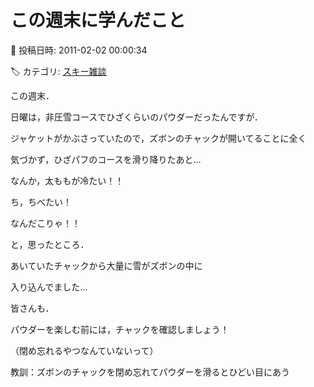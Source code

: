 # この週末に学んだこと

📅 投稿日時: 2011-02-02 00:00:34

🏷️ カテゴリ: [スキー雑談](c1f9d2cb7478308da16419928ea3945e9.md)

この週末．





日曜は，非圧雪コースでひざくらいのパウダーだったんですが．





ジャケットがかぶさっていたので，ズボンのチャックが開いてることに全く


気づかず，ひざパフのコースを滑り降りたあと…





なんか，太ももが冷たい！！


ち，ちべたい！


なんだこりゃ！！





と，思ったところ．


あいていたチャックから大量に雪がズボンの中に


入り込んでました…





皆さんも．


パウダーを楽しむ前には，チャックを確認しましょう！


（閉め忘れるやつなんていないって）





教訓：ズボンのチャックを閉め忘れてパウダーを滑るとひどい目にあう
